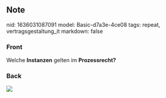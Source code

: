 ## Note
nid: 1636031087091
model: Basic-d7a3e-4ce08
tags: repeat, vertragsgestaltung_it
markdown: false

### Front
Welche <b>Instanzen</b> gelten im <b>Prozessrecht?</b>

### Back
<img src="49240739.png">
